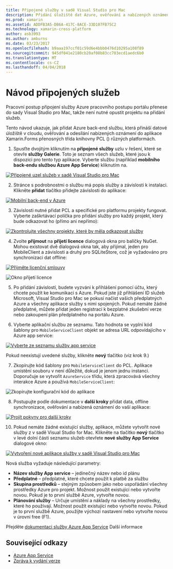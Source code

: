 ```yaml
---
title: Připojené služby v sadě Visual Studio pro Mac
description: Přidání úložiště dat Azure, ověřování a nabízených oznámení do mobilních aplikací v sadě Visual Studio pro Mac
ms.prod: xamarin
ms.assetid: ADDFB3A5-DB6A-417C-8ACE-33D107FB75C2
ms.technology: xamarin-cross-platform
author: asb3993
ms.author: amburns
ms.date: 03/23/2017
ms.openlocfilehash: b9aaa197ccf01c59d6e4bbb0476d10295a108f89
ms.sourcegitcommit: 945df041e2180cb20af08b83cc703ecd1aedc6b0
ms.translationtype: MT
ms.contentlocale: cs-CZ
ms.lasthandoff: 04/04/2018
---
```

# <a name="connected-services-walkthrough"></a>Návod připojených služeb

Pracovní postup připojení služby Azure pracovního postupu portálu přenese do sady Visual Studio pro Mac, takže není nutné opustit projektu na přidání služeb.

Tento návod ukazuje, jak přidat Azure back-end službu, která přináší datové úložiště v cloudu, ověřování a odesílání nabízených oznámení do aplikace Xamarin.Forms přenosných třída knihovny PCL () různých platformách.


1.  Spusťte dvojitým kliknutím na **připojené služby** uzlu v řešení, které se otevře **služby Galerie**.
  Toto je seznam všech služeb, které jsou k dispozici pro tento typ aplikace. Vyberte službu (například **mobilního back-endu službou Azure App Service**) kliknutím na.

  [![](connected-services-images/image001-sml.png "Připojené uzel služeb v sadě Visual Studio pro Mac")](connected-services-images/image001.png#lightbox)

2. Stránce s podrobnostmi o službu má popis služby a závislosti k instalaci.
  Klikněte **přidat** tlačítko přidejte závislosti do aplikace:

  [![](connected-services-images/image002-sml.png "Mobilní back-end v Azure")](connected-services-images/image002.png#lightbox)

3. Závislosti nutné přidat PCL a specifické pro platformu projekty fungovat.
  Vyberte zaškrtávací políčka pro přidání služby pro každý projekt, který bude odkazovat ho (přímo ani nepřímo):

  [![](connected-services-images/image003-sml.png "Zkontrolujte všechny projekty, které by měla odkazovat služby")](connected-services-images/image003.png#lightbox)

4. Zvolte **přijmout** na **přijetí licence** dialogová okna pro balíčky NuGet.
  Mohou existovat dvě dialogová okna tak, aby přijímal, jeden pro MobileClient a závislosti a druhý pro SQLiteStore, což je vyžadováno pro synchronizaci dat offline:

  [![](connected-services-images/image004-sml.png "Přijměte licenční smlouvy")](connected-services-images/image004.png#lightbox)

  ![](connected-services-images/image005.png "Okno přijetí licence")

5. Po přidání závislostí, budete vyzváni k přihlášení pomocí účtu, který chcete použít ke komunikaci s Azure.
  Pokud jste již přihlášení ID služeb Microsoft, Visual Studio pro Mac se pokusí načíst vašich předplatných Azure a všechny aplikace služby s nimi spojených. Pokud nemáte žádné předplatné, můžete přidat jeden registrací k bezplatné zkušební verze nebo zakoupení plán předplatného na portálu Azure.

6. Vyberte aplikační službu ze seznamu. Tato hodnota se vyplní kód šablony pro `MobileServiceClient` objekt se adresa URL odpovídajícího v Azure app service:

  [![](connected-services-images/image006-sml.png "Vyberte ze seznamu služby app service")](connected-services-images/image006.png#lightbox)

  Pokud neexistují uvedené služby, klikněte **nový** tlačítko (viz krok 9.)

7. Zkopírujte kód šablony pro `MobileServiceClient` do PCL. Aplikace umístění souboru v není důležité, dokud je jenom jednu instanci.
  Doporučuje se vytvořit `AzureService` třídu, která zpracovává všechny interakce Azure a používá `MobileServiceClient`:

  ![](connected-services-images/image007.png "Zkopírujte konfigurační kód do aplikace")

8. Postupujte podle dokumentace v **další kroky** přidat data, offline synchronizace, ověřování a nabízená oznámení do vaší aplikace:

  [![](connected-services-images/image008-sml.png "Projít pokyny pro další kroky")](connected-services-images/image008.png#lightbox)

10. Pokud nemáte žádné existující služby, aplikace, můžete vytvořit nové služby z v sadě Visual Studio for Mac.
  Klikněte na tlačítko **nový** tlačítko v levé dolní části seznamu služeb otevřete **nové služby App Service** dialogové okno:

  [![](connected-services-images/image009-sml.png "Vytvoření nové aplikace služby v sadě Visual Studio pro Mac")](connected-services-images/image009.png#lightbox)

Nová služba vyžaduje následující parametry:

-   **Název služby App service** – jedinečný název nebo id plánu
-   **Předplatné** – předplatné, které chcete použít k platbě za službu
-   **Skupina prostředků** – stejným způsobem jako nebo uspořádání všechny prostředky Azure pro projekt. Možnost použít existující nebo vytvořte novou. Pokud je to první službě Azure, vytvořte novou.
-   **Plánování služby** – Určuje umístění a náklady na všechny prostředky, které ho používají. Možnost použít existující nebo vytvořte novou. Pokud je to první službě Azure, použijte výchozí nastavení nebo vytvořte novou v úrovni free (F1).

Přejděte [dokumentaci služby Azure App Service](https://docs.microsoft.com/azure/app-service/) Další informace


## <a name="related-links"></a>Související odkazy

- [Azure App Service](https://docs.microsoft.com/en-us/azure/app-service/)
- [Zpráva k vydání verze](https://developer.xamarin.com/releases/studio/xamarin.studio_6.2/xamarin.studio_6.2/#Connected_Services)
